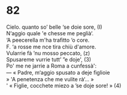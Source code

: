 # 82
  
Cielo. quanto so’ belle ‘se doie sore, (I)  
N‘aggio quale 'e chesse me peglià‘.  
‘A peecerella m'ha traﬁtto ‘o core.  
F. ‘a rosse me nce tira chiù d'amore.  
Vularrie fà ’nu mosso peccato, (z)  
Spusareme vurrie tutt’ ”e doje', (3)  
Po' me ne jarrie a Roma a cunfessà':  
— « Padre, m‘aggio spusato a deje ﬁglioie  
» 'A penetenza che me vulite rà‘... »  
' « Figlie, cocchete miezo a ’se doje sore! » (4)  
  

